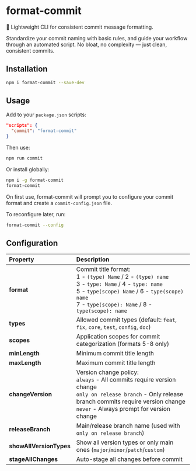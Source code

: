 # format-commit

🚀 Lightweight CLI for consistent commit message formatting.

Standardize your commit naming with basic rules, and guide your workflow through an automated script. No bloat, no complexity — just clean, consistent commits.

## Installation

```sh
npm i format-commit --save-dev
```

## Usage

Add to your `package.json` scripts:
```json
"scripts": {
  "commit": "format-commit"
}
```

Then use:
```sh
npm run commit
```

Or install globally:
```sh
npm i -g format-commit
format-commit
```

On first use, format-commit will prompt you to configure your commit format and create a `commit-config.json` file.

To reconfigure later, run:
```sh
format-commit --config
```

## Configuration

| Property | Description |
| :------- | :---------- |
| **format** | Commit title format:<br>1 - `(type) Name` / 2 - `(type) name`<br>3 - `type: Name` / 4 - `type: name`<br>5 - `type(scope) Name` / 6 - `type(scope) name`<br>7 - `type(scope): Name` / 8 - `type(scope): name` |
| **types** | Allowed commit types (default: `feat`, `fix`, `core`, `test`, `config`, `doc`) |
| **scopes** | Application scopes for commit categorization (formats 5-8 only) |
| **minLength** | Minimum commit title length |
| **maxLength** | Maximum commit title length |
| **changeVersion** | Version change policy:<br>`always` - All commits require version change<br>`only on release branch` - Only release branch commits require version change<br>`never` - Always prompt for version change |
| **releaseBranch** | Main/release branch name (used with `only on release branch`) |
| **showAllVersionTypes** | Show all version types or only main ones (`major`/`minor`/`patch`/`custom`) |
| **stageAllChanges** | Auto-stage all changes before commit |